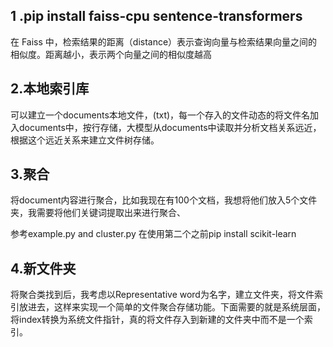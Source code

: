 

 ## 1 .pip install  faiss-cpu sentence-transformers


在 Faiss 中，检索结果的距离（distance）表示查询向量与检索结果向量之间的相似度。距离越小，表示两个向量之间的相似度越高

## 2.本地索引库

可以建立一个documents本地文件，(txt)，每一个存入的文件动态的将文件名加入documents中，按行存储，大模型从documents中读取并分析文档关系远近，根据这个远近关系来建立文件树存储。

## 3.聚合

将document内容进行聚合，比如我现在有100个文档，我想将他们放入5个文件夹，我需要将他们关键词提取出来进行聚合、

参考example.py and cluster.py 在使用第二个之前pip install scikit-learn

## 4.新文件夹

将聚合类找到后，我考虑以Representative word为名字，建立文件夹，将文件索引放进去，这样来实现一个简单的文件聚合存储功能。下面需要的就是系统层面，将index转换为系统文件指针，真的将文件存入到新建的文件夹中而不是一个索引。